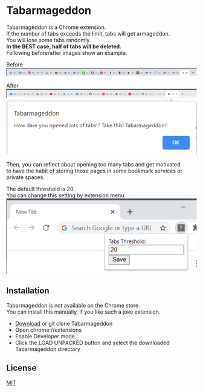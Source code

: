 # Tabarmageddon
Tabarmageddon is a Chrome extension.  
If the number of tabs exceeds the limit, tabs will get armageddon.  
You will lose some tabs randomly.  
**In the BEST case, half of tabs will be deleted.**  
Following before/after images show an example.

Before
![](images/tabs-before.png)

After
![](images/tabs-after.png)
![](images/tabarmageddon-alert.png)

Then, you can reflect about opening too many tabs and get motivated  
to have the habit of storing those pages in some bookmark services or private spaces.

The default threshold is 20.  
You can change this setting by extension menu.  
![](images/threshold-setting.png)

## Installation
Tabarmageddon is not available on the Chrome store.  
You can install this manually, if you like such a joke extension.

* [Download](https://github.com/masskaneko/tabarmageddon/archive/main.zip) or git clone Tabarmageddon
* Open chrome://extensions
* Enable Developer mode
* Click the LOAD UNPACKED button and select the downloaded Tabarmageddon directory

## License
[MIT](LICENSE)